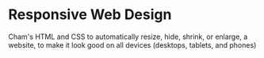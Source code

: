 # Responsive Web Design 
Cham's HTML and CSS to automatically resize, hide, shrink, or enlarge, a website, to make it look good on all devices (desktops, tablets, and phones)
